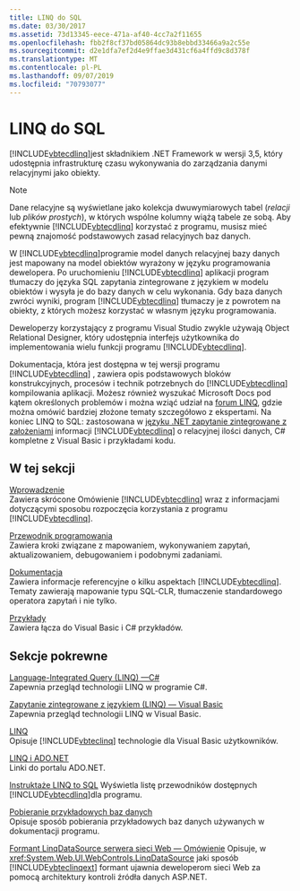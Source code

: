 ```yaml
---
title: LINQ do SQL
ms.date: 03/30/2017
ms.assetid: 73d13345-eece-471a-af40-4cc7a2f11655
ms.openlocfilehash: fbb2f8cf37bd05864dc93b8ebbd33466a9a2c55e
ms.sourcegitcommit: d2e1dfa7ef2d4e9ffae3d431cf6a4ffd9c8d378f
ms.translationtype: MT
ms.contentlocale: pl-PL
ms.lasthandoff: 09/07/2019
ms.locfileid: "70793077"
---
```

# <a name="linq-to-sql"></a>LINQ do SQL
[!INCLUDE[vbtecdlinq](../../../../../../includes/vbtecdlinq-md.md)]jest składnikiem .NET Framework w wersji 3,5, który udostępnia infrastrukturę czasu wykonywania do zarządzania danymi relacyjnymi jako obiekty.  
  
> [!NOTE]
> Dane relacyjne są wyświetlane jako kolekcja dwuwymiarowych tabel (*relacji* lub *plików prostych*), w których wspólne kolumny wiążą tabele ze sobą. Aby efektywnie [!INCLUDE[vbtecdlinq](../../../../../../includes/vbtecdlinq-md.md)] korzystać z programu, musisz mieć pewną znajomość podstawowych zasad relacyjnych baz danych.  
  
 W [!INCLUDE[vbtecdlinq](../../../../../../includes/vbtecdlinq-md.md)]programie model danych relacyjnej bazy danych jest mapowany na model obiektów wyrażony w języku programowania dewelopera. Po uruchomieniu [!INCLUDE[vbtecdlinq](../../../../../../includes/vbtecdlinq-md.md)] aplikacji program tłumaczy do języka SQL zapytania zintegrowane z językiem w modelu obiektów i wysyła je do bazy danych w celu wykonania. Gdy baza danych zwróci wyniki, program [!INCLUDE[vbtecdlinq](../../../../../../includes/vbtecdlinq-md.md)] tłumaczy je z powrotem na obiekty, z których możesz korzystać w własnym języku programowania.  
  
 Deweloperzy korzystający z programu Visual Studio zwykle używają Object Relational Designer, który udostępnia interfejs użytkownika do implementowania wielu funkcji programu [!INCLUDE[vbtecdlinq](../../../../../../includes/vbtecdlinq-md.md)].  
  
 Dokumentacja, która jest dostępna w tej wersji programu [!INCLUDE[vbtecdlinq](../../../../../../includes/vbtecdlinq-md.md)] , zawiera opis podstawowych bloków konstrukcyjnych, procesów i technik potrzebnych do [!INCLUDE[vbtecdlinq](../../../../../../includes/vbtecdlinq-md.md)] kompilowania aplikacji. Możesz również wyszukać Microsoft Docs pod kątem określonych problemów i można wziąć udział na [forum LINQ](https://go.microsoft.com/fwlink/?LinkId=76488), gdzie można omówić bardziej złożone tematy szczegółowo z ekspertami. Na koniec LINQ to SQL: zastosowana w [języku .NET zapytanie zintegrowane z założeniami](https://go.microsoft.com/fwlink/?LinkId=93205) informacji [!INCLUDE[vbtecdlinq](../../../../../../includes/vbtecdlinq-md.md)] o relacyjnej ilości danych, C# kompletne z Visual Basic i przykładami kodu.  
  
## <a name="in-this-section"></a>W tej sekcji  
 [Wprowadzenie](getting-started.md)  
 Zawiera skrócone Omówienie [!INCLUDE[vbtecdlinq](../../../../../../includes/vbtecdlinq-md.md)] wraz z informacjami dotyczącymi sposobu rozpoczęcia korzystania z programu [!INCLUDE[vbtecdlinq](../../../../../../includes/vbtecdlinq-md.md)].  
  
 [Przewodnik programowania](programming-guide.md)  
 Zawiera kroki związane z mapowaniem, wykonywaniem zapytań, aktualizowaniem, debugowaniem i podobnymi zadaniami.  
  
 [Dokumentacja](reference.md)  
 Zawiera informacje referencyjne o kilku aspektach [!INCLUDE[vbtecdlinq](../../../../../../includes/vbtecdlinq-md.md)]. Tematy zawierają mapowanie typu SQL-CLR, tłumaczenie standardowego operatora zapytań i nie tylko.  
  
 [Przykłady](samples.md)  
 Zawiera łącza do Visual Basic i C# przykładów.  
  
## <a name="related-sections"></a>Sekcje pokrewne  
 [Language-Integrated Query (LINQ) —C#](../../../../../csharp/programming-guide/concepts/linq/index.md)\
 Zapewnia przegląd technologii LINQ w programie C#.
 
 [Zapytanie zintegrowane z językiem (LINQ) — Visual Basic](../../../../../visual-basic/programming-guide/concepts/linq/index.md)  
 Zapewnia przegląd technologii LINQ w Visual Basic.
  
 [LINQ](../../../../../visual-basic/programming-guide/language-features/linq/index.md)  
 Opisuje [!INCLUDE[vbteclinq](../../../../../../includes/vbteclinq-md.md)] technologie dla Visual Basic użytkowników.  
  
 [LINQ i ADO.NET](../../linq-and-ado-net.md)  
 Linki do portalu ADO.NET.  
  
 [Instruktaże LINQ to SQL](https://docs.microsoft.com/previous-versions/visualstudio/visual-studio-2008/bb386295(v=vs.90))  
 Wyświetla listę przewodników dostępnych [!INCLUDE[vbtecdlinq](../../../../../../includes/vbtecdlinq-md.md)]dla programu.  
  
 [Pobieranie przykładowych baz danych](downloading-sample-databases.md)  
 Opisuje sposób pobierania przykładowych baz danych używanych w dokumentacji programu.  
  
 [Formant LinqDataSource serwera sieci Web — Omówienie](https://docs.microsoft.com/previous-versions/aspnet/bb547113(v=vs.100))  
 Opisuje, w <xref:System.Web.UI.WebControls.LinqDataSource> jaki sposób [!INCLUDE[vbteclinqext](../../../../../../includes/vbteclinqext-md.md)] formant ujawnia deweloperom sieci Web za pomocą architektury kontroli źródła danych ASP.NET.
